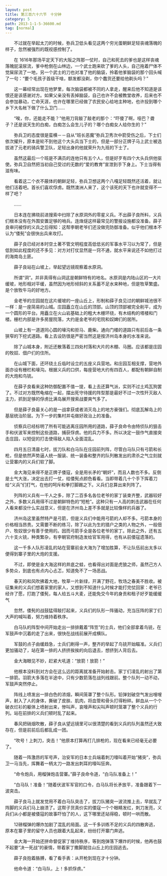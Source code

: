 ```yaml
---
layout: post
title: 第三百六十六节　十分钟
category: 5
path: 2013-1-1-5-36600.md
tag: [normal]
---
```


　　不过就在举起太刀的时候，弥兵卫低头看见这两个穷光蛋朝鲜足轻丧魂落魄的样子，忽然被强烈的既视感控制了。

　　在 1616年那场平定天下的大阪之阵那一仗时，自己和死去的爹也是这样丧魂落魄屁滚尿流，爹中枪倒在山林边，一个武士跑来砍了爹的人头，自己拖着尸体不觉屎尿流了一地，另一个武士的刀也对准了他的脑袋，拎着他爹脑袋的那个回头喊了一句：“要个毛孩子首级干啥，额发都没剃，你个蠢货还要给他剃头吗？”

　　这一幕经常出现在他梦里，每次脑袋都被不同的人拿走，醒来后他不知道是该恨还是该感谢对方。如果父亲没有丢掉脑袋，自己也许不会被教堂收养，后来也不会参加暴动，亡命天涯，也许在哪里已经做了农民安心给地主种地，也许投到哪个乡下大名帐下做了什么卫门……

　　“唉，你，还能走不能？”他用刀背敲了敲老的那个：“吓傻了啊，哑巴？聋子？还是说天生的白痴，白痴怎么会生儿子的？哪个白痴女人给你生的？”

　　弥兵卫的态度很是蛮横－－自从“班长恶魔”弥兵卫秀次中箭受伤之后，下士们依次擢升，原本是轮不到他这个大头兵当下士的，但是一部分正牌子马上武士被选拔进了元老的骑兵警卫队，足轻出身的他就荣升为九班的下士了。

　　虽然这最后一个班是不满员的连他只有五个人，但是好歹有四个大头兵供他驱使。弥兵卫自然把当初自己受过的无数的“爱的教育”宣泄到手下身上。下士当得有滋有味。

　　看着这二个衣不蔽体的朝鲜足轻，弥兵卫想这两个八嘎足轻既然还活着，就让他们活着吧。首长们喜欢俘虏。既然澳洲人来了，这个该死的天下也许就变得不一样了吧？

　　……

　　日本连在拂晓前进搜索中扫除了水原洞外的零星义兵。不出薛子良所料，义兵们根本没有在外围安置足够的哨兵。连烽燧这样最常见的警报设施都没准备。薛子良审问被俘的义兵之后得知：这帮李朝老爷们还没做完防御准备。似乎他们根本不认为“倭髡”会很快出兵来攻打。

　　薛子良已经对本时空土著不管文明程度高低低劣的军事水平习以为常了，但是低到如此程度的还不多见：对方对打仗显然是一窍不通，就水平来说还不如他打过的海南岛土匪。

　　薛子良站在山坡上，举起望远镜观察着水原洞。

　　所谓“洞”。并非真得有山洞这是朝鲜特有的地名。水原洞是内陆山区的一大片缓坡，地形相对平缓，虽然因为地形倾斜的关系蓄不足水来种地，但是牧草繁盛。是个放牧牛马的好地方。

　　金老爷的庄园就在这片缓坡的一座山丘上，形制和薛子良见过的朝鲜城池很不一样：是一座简易的山城。庄园矗立在山丘的顶部。山顶的顶部被完全削平，成为一个圆形的平台。用矗立在火山岩基础上的粗大木栅环绕，有木结构的塔楼和门楼。栅栏内部是许多房屋院落，大约是金老爷的宅院和奴婢们的居所。

　　山坡上有一道道同心圆的壕沟和拒马、鹿柴。通向门楼的道路只有前后各一条狭窄的下挖式道路。看上去设防很是严密当然这是按济州岛本身的水准来说。

　　除了山城本身，附近还散落着三四处村落和大片的木棚、马圈。应该都是庄园的牧奴、佃户们的住所。

　　在山城下面，还环绕土丘临时设立的五座义兵营地。和庄园互相支撑，营地外面亦设有栅栏和壕沟。根据义兵的口供，每座营地大约有四百人，都配有朝鲜自制的大炮和鸟铳。

　　在薛子良看来这种防御配置不值一提，看上去还算气派，实则不过土鸡瓦狗罢了。不过对方既然龟缩在一起，摆出死守待援的阵型那是最好不过一次性歼灭敌人主力，抓到足够的俘虏比满岛展开搜索战要爽气多了。

　　但是薛子良最关心的是一战拿获或者消灭岛上的地方豪强们。彻底瓦解岛上的基层统治阶层。为下一步的集村并屯做好政治上的准备。

　　侦察兵已经标明了所有可能逃离庄园所用的道路，薛子良命令由特侦队的狙击手和伏波军来控制这些道路，捕获俘虏。他的兵力不多。所以决定一鼓作气直接突击庄园，以短促的打击使得敌人陷入全面混乱。

　　四月五日清晨七时，拔刀队和白马队在庄园前列阵，尽管白马队只有弓箭和长枪，但是依然声势逼人统一服装、统一装备和整齐的队列散发出的肃杀之气立刻就让营寨内的义兵们软了脚。

　　金大海见来得不是正牌子倭寇，全是用长矛的“朝奸”，而且人数也不多。反倒是士气大涨，决定出去打一仗，给倭髡点颜色看看。当即带着几十个手下挥着刀给“义兵”们打气，在他的呵斥和拳打脚踢之下。义兵们总算出来列阵了。

　　列阵的义兵有一千人之多，除了二百多名各位老爷的家丁装束齐整，武器较好之外，多数义兵用得不过是朝鲜特色的“短枪”。这种只有一人高的刺击武器在任何人看来都没什么实战意义，但是在济州岛上差不多就是比较像样的兵器了。

　　济州岛这里虽然特产是弓箭，但是义兵们中能用弓箭的人却不多。弓箭本身的价格相当昂贵。又需要不断的练习，除了以此为生的猎户之类的人物之外，一般佃户、牧奴很少有善于使用的。因而弓箭手全是各位老爷的家丁。除此之外，还有五六十支火铳，种类繁杂，有李朝官府制造发给官军用得，也有从前倭寇遗落的。

　　这一千多人队形凌乱的站在营寨前金大海为了增加胜算，不让队伍前出太多以便得到寨子里的大炮的支援。

　　不过，即使是金大海这样的井底之蛙，也看得出对面是虎狼之师，虽然己方人多势众，到底也有点内心忐忑，知道免不了一场恶战。

　　春天的和风吹拂着大地，牧草一片新绿，开满了野花，牧场之春美不胜收。被征集来的义兵们想着家里的家人，又想到不知道什么时候才能打完仗回家：老爷已经许了愿，打跑了倭髡，每人给五斗大麦，还能免交今年的身贡和租子好歹能缓缓气

　　忽然，倭髡的战鼓猛得敲打起来，义兵们的队形一阵骚动，充当压阵的家丁们大声的喊叫着，努力维持着秩序。

　　白马队的阵型中间开始走出一排排戴着“阵笠”的士兵，他们全部拿着鸟铳，在军鼓声中沉着的走了出来，很快在战线前展开成横队。

　　军鼓的点子由缓趋急，士兵们刷得一声，整齐的举起了鸟铳开始瞄准。义兵们更加骚动了，站在第一排的人挤挤挨挨的向后退去，想挤到人背后去。

　　金大海眼见不妙，赶紧大吼道：“放箭！放箭！”

　　他根本没料到对方会在这么远的距离就准备开始射击。家丁们凌乱的射出了第一排箭。羽箭大多落在半途中，只有少数箭落在战列线跟前。整个队列一动不动，军鼓声突然停止。

　　阵线上喷发出一排白色的浓烟，瞬间笼罩了整个队形。铅弹划破空气发出嗖嗖声，射入了人的身体，撕破了皮肤、肌肉，将血管和骨头打得粉碎。鲜血从一个个破衣烂衫的躯体上喷射出来，惨叫声，哀嚎声和尖叫声顿时笼罩了整个义兵的行列。站在前排的义兵们顿时乱了起来。

　　春风把硝烟吹散，薛子良从望远镜里可以很清楚的看到义兵的队列虽然还大致存在，但是前前后后都乱成一团。

　　“吹号！上刺刀，突击！”他原本打算再打几排枪的，现在看来已经毫无必要了。

　　随着一阵激昂的军号声，治安军的日本士兵端着刺刀嚎叫着开始“猪突”，弥兵卫一马当先，挥舞着一柄太刀一路发出刺耳的嚎叫狂奔。

　　“命令炮兵，用榴弹炮击营寨。”薛子良命令道，“白马队准备上！”

　　“白马队！准备！”随着伏波军军官的口令，白马队将长矛放平，准备跟着下一波突击。

　　薛子良马上就发觉用不着白马队突击了，拔刀队猪突一波流推上去，早就乱了阵脚的义兵们马上崩溃了。这帮子货真价实的倭寇一个个眼睛发红，刺刀发亮，义兵们从小都是被倭寇的故事吓怕了的人，这下哪里还站得稳，顿时一哄而散。

　　12磅榴弹的爆炸加剧了混乱的局面。这一千多训练不足的义兵的四散奔逃，原本在寨子里的留守人员也跟着大乱起来，纷纷打开寨门奔逃。

　　金大海一开始还拼命督促家丁维持秩序，等到炮弹落下爆炸的时候，他再也鼓不起要“决一死战”的豪情，带着家丁撒脚就往山丘上的庄园逃去。

　　薛子良抱着胳膊，看了看手表：从开枪到现在才十分钟。

　　他命令道：“白马队，上！多抓俘虏。”